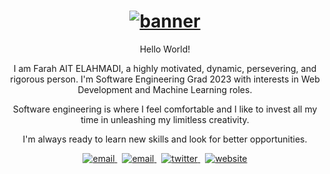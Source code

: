 <h1 align="center">
    <a href="https://farahelahmadi.me">
       <img  src="https://user-images.githubusercontent.com/70212296/145826064-74123dff-e699-4fa5-9f7a-779bcad0f2f1.gif" alt="banner">
    <a/>
</h1>


<p align="center">
Hello World!
<p/>
<p align="center">
I am Farah AIT ELAHMADI, a highly motivated, dynamic, persevering, and rigorous person. I'm
Software Engineering Grad 2023 with interests in Web Development and Machine Learning roles.
<p/>
<p align="center">
Software engineering is where I feel comfortable and I like to invest all my time in unleashing my
limitless creativity.
<p/>
<p align="center">
I'm always ready to learn new skills and look for better opportunities.
<p/>
<p align="center">
  <a href="mailto:farahaitelahmadi@gmail.com">
     <img  src="https://img.shields.io/badge/email-04001E?style=for-the-badge&logo=gmail&logoColor=FE19AA" alt="email">
  <a/>&nbsp;
  <a href="https://www.linkedin.com/in/farah-ahmadi">
     <img  src="https://img.shields.io/badge/linkedin-04001E?style=for-the-badge&logo=linkedin&logoColor=FE19AA" alt="email">
  <a/>&nbsp;
  <a href="https://twitter.com/ahmadiF__">
     <img  src="https://img.shields.io/badge/twitter-04001E?style=for-the-badge&logo=twitter&logoColor=FE19AA" alt="twitter">
  <a/>&nbsp;
  <a href="https://farahelahmadi.me">
     <img  src="https://img.shields.io/badge/website-04001E?style=for-the-badge&logo=about.me&logoColor=FE19AA" alt="website">
  <a/>
<p/>
